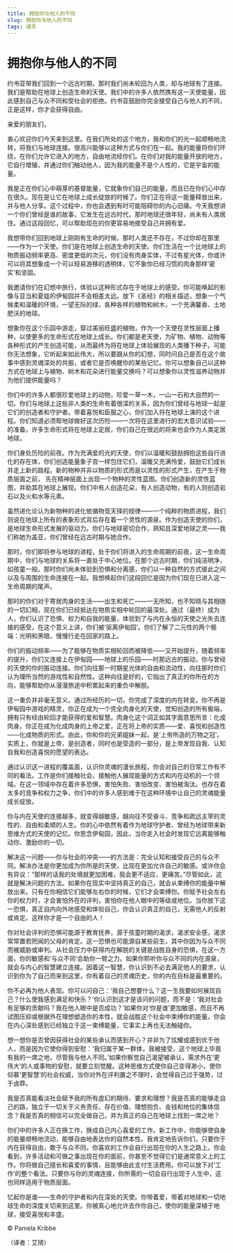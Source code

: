 ```yaml
--- 
title: 拥抱你与他人的不同 
slug: 拥抱你与他人的不同 
tags: 通灵 
--- 
```

# 拥抱你与他人的不同

约书亚带我们回到一个远古时期，那时我们尚未轮回为人类，却与地球有了连接。我们是帮助在地球上创造生命的天使。我们中的许多人依然携有这一天使能量，因此感到自己与众不同和受社会的拒绝。约书亚鼓励你完全接受自己与他人的不同，正是这样，你才会获得自由。

亲爱的朋友们，

衷心欢迎你们今天来到这里。在我们所处的这个地方，我和你们的光一起顺畅地流转，将我们与地球连接。很高兴能够以这种方式与你们在一起。我的能量将你们环绕，在你们允许它进入的地方，自由地流经你们。在你们对我的能量开放的地方，它自行增殖，并通过你们触动他人，因为我的能量不是个人性的，它是宇宙的能量。

我是正在你们心中萌芽的基督能量，它就象你们自己的能量，而且已在你们心中存在很久。现在是让它在地球上成长绽放的时候了。你们正在将这一能量释放出来，并与他人分享。这个过程中，你也会遇到有时可能阻碍你的内心旧痛。今天我想讲一个你们曾经是谁的故事，它发生在远古时代，那时地球还很年轻，尚未有人类居住。通过这段回忆，可以帮助现在的你更容易地接受自己并拥有爱。

我想带你们回到地球上刚刚有生命的时候。那时人类还不存在，不过你却在那里——作为一个天使。你们是在地球上创造生命的天使。你们生活在一个比地球上的物质振动频率更高、密度更低的次元，你们没有肉身实体，不过有星光体，你或许可以将其想象成一个可以轻易游移的透明体，它不象你已经习惯的肉身那样‘密实’和坚固。

我邀请你们在幻想中旅行，体验以这种形式存在于地球上的感受。你可能唤起的影像与亚当和夏娃的伊甸园并不会相差太远。放下《圣经》的相关描述，想象一个气候柔和温暖的环境，一望无际的绿，各种各样的植物和树木，一个充满馨香、土地肥沃的地球。

想象你在这个乐园中游走，穿过美丽旺盛的植物，作为一个天使在灵性层面上播种，以使更多的生命形式在地球上成长。你们都是老天使，为矿物、植物、动物等各种形式的产生创造可能，从而最终为将在地球上体验展现的人类播下种子。可能你无法想象，它听起来如此伟大，所以要跟从你的幻想，同时问自己是否在这个故事中感到灵魂深处的共振，或者它是否唤醒你的某些记忆。你可以想象自己以这种方式在地球上与植物、树木和花朵进行能量交换吗？可以想象你以灵性滋养动物并为他们提供能量吗？

你们中的许多人都很珍爱地球上的动物，珍爱一草一木，一山一石和大自然的一切。你们与地球上这些非人类的生命有着很深的关系，因为你们曾经与地球一起是它们的创造者和守护者。带着喜悦和臣服之心，你们加入将在地球上演的这个进程。你们知道必须帮地球做好这次历险——一次将在这里进行的宏大意识试验——的准备。许多生命形式将在地球上定居，你们自己在很远的将来也会作为人类定居地球。

你们身处历险的前夜。作为充满爱的光的天使，你们以温暖和鼓励拥抱这些自行进化的存在体，你们创造能量象子宫一样包住它们，温暖又充满怜爱，鼓励它们成长并走上新的路程。新的物种并非以物质的形式而是以灵性的形式产生，在产生于物质层面之前， 先在精神层面上出现一个物种的灵性蓝图。你们创造新的灵性蓝图，并助其在地球上展现。你们中有人创造花朵，有人创造动物，有的人则创造岩石以及火和水等元素。

虽然进化论认为新物种的进化依循物竞天择的规律——一个纯粹的物质进程，我们则说在地球上所有的表象形式背后存在着一个灵性的源泉。作为创造天使的你们，是地球生命形式发展的驱动力。你们与地球密切合作，熟知且深爱地球之灵——我们称她为盖亚，你们曾经在远古时期与她合作。

那时，你们即将参与地球的进程，处于你们将进入的生命周期的前夜，这一生命周期中，你们与地球的关系将一直处于中心地位。在那个远古时期，你们纯洁明净，如孩童一般。那时你们尚未体验到恐惧和分离感，你们以一种自然的方式彼此之间以及与周围的生命连接在一起。我想唤起你们这段回忆是因为你们现在已进入这一生命周期的尾声。

那时的你们对于寄居肉身的生活——出生和死亡——一无所知，也不知晓与其相随的一切幻相，现在你们已经抵达在物质实相中轮回的最深处。通过（最终）成为人，你们认识了恐惧、权力和自我的能量，体验到了与内在永恒的天使之光失去连接的感受，在这个意义上讲，你们被‘驱离伊甸园’。你们了解了二元性的两个极端：光明和黑暗，慢慢行走在回家的路上。

你们的振动频率——为了能够在物质实相轮回而被降低——又开始提升，随着频率的提升，你们又连接上在伊甸园——地球上的乐园——时那远古的振动，你与曾经的天使的你的振动连接。你们向往那一时期星光体的自由和流动性，向往那时你们认为理所当然的游戏性和自然性。这种向往是好的，它指出了真正的你所在的方向，能够帮助你从漫漫旅途中积累起来的重负中解脱。

这一重负并非毫无意义。通过所经历的一切，你完成了深度的内在转变。你不再是伊甸园中游戏的精灵，你正在成为一个完全肉身化的天使，觉知创造的所有极端，拥有只有经由轮回才能获得的爱和智慧。肉身化这个词正如其字面意思所言：化成肉身。你正在成为化成肉身的上帝之爱，正在将上帝的实质——爱、喜悦和创造性——化成物质的形式。由此，你和你的兄弟姐妹一起，是‘上帝所造的万物之冠’。实质上，你就是上帝，是创造者，同时也是受造的一部分，是上帝发现自我、认知自我和创造喜悦的愿望的表达。

通过认识这一进程的覆盖面，认识你灵魂的漫长旅程，你会对自己的日常工作有不同的看法。工作是你们接触社会、接触他人展现能量的方式和内在动机的一个领域。在这一领域中存在着许多恐惧，害怕失败、害怕改变、害怕被淘汰。也存在着太多的竞争和权力之争，你们中的许多人感到难于在这种环境中让自己的灵魂能量成长绽放。

你与内在天使的连接越多，就变得越敏感，越向往不受奋斗、竞争和疏远主宰的灵性的、自由和柔顺的人生。你的心中依然有着作为地球守护者、曾经为地球带来新思维方式的天使的记忆。你思念伊甸园，因此，当你走入社会时发现它远离能够触动你、激励你的一切。

解决这一问题——你与社会的冲突——的方法是：完全认知和接受自己的与众不同。解决办法是你更加成为你所是的天使，比现在更加允许自己的敏感。或许你会有异议：“那样的话我的处境就更加困难，我会更不适应，更痛苦。”尽管如此，这就是解决问题的方法。如果你在现实中坚持真正的自己，就会从束缚你的能量中解放出来。只有在你相信它们能够左右你的时候，它们才会束缚你。你赋予社会左右你的权力时，才会害怕外在的评判，害怕你在他人眼中的等级或地位。当你放下这一恐惧，真正自内向外地感受和体验自己，你会认识真正的自己，无需他人的反射或肯定。这样你才是一个自由的人！

你对社会评判的恐惧可能源于教育抚养，源于孩童时期的渴求，渴求安全感，渴求常常置若罔闻的父母的肯定。这一恐惧也可能源自某些前生，其中你因为与众不同而被威胁或审判。从社会压力中获得内在解脱的关键是战胜自身的恐惧，在这一方面，你的敏感和‘与众不同’会助你一臂之力。如果你聆听你与众不同的内在源泉，就会与内心的智慧建立连接。因着这一智慧，你认识到不必去满足他人的要求，认识到你为了自己而来到这里，你有着自己的灵魂历史，你的内在目标是最重要的。

你不必再为他人表现。你可以问自己：‘我自己想要什么？这一生我要如何展现自己？什么使我感到满足和快乐？’你认识到这才是该问的问题，而不是：‘我对社会有足够的贡献吗？我在他人眼中是否成功？’如果你对‘你是谁’更加敏感，而且不再试图压抑或根据外在理想塑造你的本性，就会战胜这个社会中束缚你的能量。你会在内心深处感到已经独立于这一束缚能量，它事实上再也无法触碰你。

想一想你是否曾因获得社会的某些承认而感到开心？并非为了炫耀或感到优于他人，而是因为它使你得到安慰：‘我归属于某一群体，我被接受，这个地球上毕竟有我的一席之地，尽管我与他人不同。’如果你察觉自己渴望被承认，需求外在‘更伟大’的人或事物的安慰，就要立刻觉醒。这种思维方式使你自己变得渺小，使你仰慕‘更智慧’的社会权威，当你对外在评判置之不理时，会觉得自己过于强势，过于卤莽。

我是否真能看淡社会赋予我的所有虚幻的期待、要求和理想？我是否真的能够走自己的路，独立于一切关于义务责任、存在价值、理想抱负、金钱和地位的集体信念？我是否真的相信可以完全做自己，并为真正的自己在地球上找到一席之地？

你们中的许多人正在换工作，换成自己内心喜爱的工作。新工作中，你能够使自身的能量顺畅地流动，能够自由地表达你的自然本性。我肯定地告诉你们，只要你于内在获得自由，敢于与众不同，你喜欢的工作会自行出现在你的人生之路上。你会看到，许多活动和可做之事出现在你的面前，你甚至不觉得它们是通常意义上的工作。你将做自己擅长和喜爱的事情，且能够由此支付生活费用。你可以放下对‘工作’的整个看法。只要你与你的灵魂连接，你所需的一切会自行出现于人生中，这也同样适用于物质层面。

忆起你是谁——生命的守护者和内在深处的天使。你带着爱，带着对地球和一切地球生命的深度关切来到这里。你被真心地允许去作你自己，使你的能量深植于地球，接受喜悦和丰盛。

© Pamela Kribbe

（译者：艾琦）